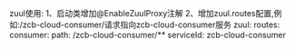 zuul使用:
1、启动类增加@EnableZuulProxy注解
2、增加zuul.routes配置,例如:/zcb-cloud-consumer/请求指向zcb-cloud-consumer服务
zuul:
  routes:
    consumer:
      path: /zcb-cloud-consumer/**
      serviceId: zcb-cloud-consumer
